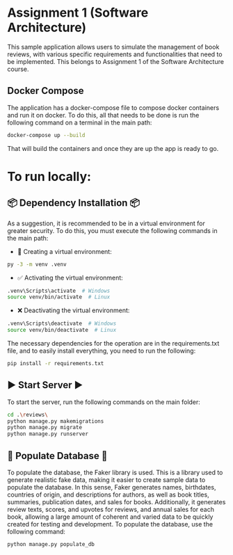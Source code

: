 # Assignment 1 (Software Architecture)

This sample application allows users to simulate the management of book reviews, with various specific requirements and functionalities that need to be implemented. This belongs to Assignment 1 of the Software Architecture course.

## Docker Compose

The application has a docker-compose file to compose docker containers and run it on docker. To do this, all that needs to be done is run the following command on a terminal in the main path:

```bash
docker-compose up --build
```

That will build the containers and once they are up the app is ready to go.

# To run locally:

## 📦 Dependency Installation 📦

As a suggestion, it is recommended to be in a virtual environment for greater security. To do this, you must execute the following commands in the main path:

- 🔨 Creating a virtual environment:
```bash
py -3 -m venv .venv
```

- ✅ Activating the virtual environment:
```bash
.venv\Scripts\activate  # Windows
source venv/bin/activate  # Linux
```

- ❌ Deactivating the virtual environment:

```bash
.venv\Scripts\deactivate  # Windows
source venv/bin/deactivate  # Linux
```

The necessary dependencies for the operation are in the requirements.txt file, and to easily install everything, you need to run the following:

```bash
pip install -r requirements.txt
```

## ▶️ Start Server ▶️

To start the server, run the following commands on the main folder:

```bash
cd .\reviews\
python manage.py makemigrations
python manage.py migrate
python manage.py runserver
```

## 🕺 Populate Database 🕺

To populate the database, the Faker library is used. This is a library used to generate realistic fake data, making it easier to create sample data to populate the database. In this sense, Faker generates names, birthdates, countries of origin, and descriptions for authors, as well as book titles, summaries, publication dates, and sales for books. Additionally, it generates review texts, scores, and upvotes for reviews, and annual sales for each book, allowing a large amount of coherent and varied data to be quickly created for testing and development. To populate the database, use the following command:

```bash
python manage.py populate_db
```


